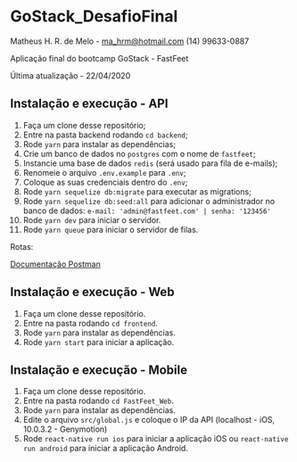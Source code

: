 # GoStack_DesafioFinal

Matheus H. R. de Melo - ma_hrm@hotmail.com
(14) 99633-0887

Aplicação final do bootcamp GoStack - FastFeet

Última atualização - 22/04/2020

## Instalação e execução - API

1. Faça um clone desse repositório;
2. Entre na pasta backend rodando `cd backend`;
3. Rode `yarn` para instalar as dependências;
4. Crie um banco de dados no `postgres` com o nome de `fastfeet`;
5. Instancie uma base de dados `redis` (será usado para fila de e-mails);
6. Renomeie o arquivo `.env.example` para `.env`;
7. Coloque as suas credenciais dentro do `.env`;
8. Rode `yarn sequelize db:migrate` para executar as migrations;
9. Rode `yarn sequelize db:seed:all` para adicionar o administrador no banco de dados:  `e-mail: 'admin@fastfeet.com' | senha: '123456'`
10. Rode `yarn dev` para iniciar o servidor.
11. Rode `yarn queue` para iniciar o servidor de filas.

Rotas:

<a href="https://documenter.getpostman.com/view/7792112/SzS2wTao?version=latest" target="_blank">Documentação Postman<a/>

## Instalação e execução - Web

1. Faça um clone desse repositório.
2. Entre na pasta rodando `cd frontend`.
3. Rode `yarn` para instalar as dependências.
4. Rode `yarn start` para iniciar a aplicação.

## Instalação e execução - Mobile

1. Faça um clone desse repositório.
2. Entre na pasta rodando `cd FastFeet_Web`.
3. Rode `yarn` para instalar as dependências.
4. Edite o arquivo `src/global.js` e coloque o IP da API (localhost - iOS, 10.0.3.2 - Genymotion)
5. Rode `react-native run ios` para iniciar a aplicação iOS ou `react-native run android` para iniciar a aplicação Android.
